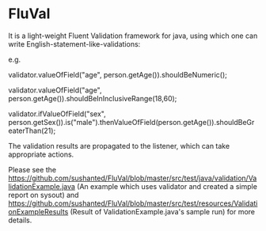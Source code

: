 # FluVal


It is a light-weight Fluent Validation framework for java, using which one can write English-statement-like-validations:

e.g.

validator.valueOfField("age", person.getAge()).shouldBeNumeric();

validator.valueOfField("age", person.getAge()).shouldBeInInclusiveRange(18,60);

validator.ifValueOfField("sex", person.getSex()).is("male").thenValueOfField(person.getAge()).shouldBeGreaterThan(21);

The validation results are propagated to the listener, which can take appropriate actions.

Please see the https://github.com/sushanted/FluVal/blob/master/src/test/java/validation/ValidationExample.java (An example which uses validator and created a simple report on sysout) and https://github.com/sushanted/FluVal/blob/master/src/test/resources/ValidationExampleResults (Result of ValidationExample.java's sample run) for more details.
